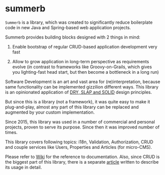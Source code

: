 # summerb
`Summerb` is a library, which was created to significantly reduce boilerplate code in new Java and Spring-based web application projects.

Summerb provides building blocks designed with 2 things in mind: 

1. Enable bootstrap of regular CRUD-based application development very fast

2. Allow to grow application in long-term perspective as requirements evolve (in contrast to frameworks like Groovy-on-Grails, which gives you lighting-fast head start, but then become a bottleneck in a long run)

Software Development is an art and vast area for (re)interpretation, because same functionality can be implemented gizzilion different ways. This library is an opinionated application of [DRY, SLAP and SOLID](https://www.slideshare.net/skarpushin/solid-ood-dry) design principles. 

But since this is a library (not a framework), it was quite easy to make it plug-and-play, almost any part of this library can be replaced and augmented by your custom implementation. 

Since 2015, this library was used in a number of commercial and personal projects, proven to serve its purpose. Since then it was improved number of times. 

This library covers following topics: i18n, Validation, Authorization, CRUD and couple services like Users, Properties and Articles (for micro-CMS). 

Please refer to [Wiki](https://github.com/skarpushin/summerb/wiki) for the reference to documentation. Also, since CRUD is the biggest part of this library, there is a separate [article](https://github.com/skarpushin/summerb/wiki/Easy-CRUD) written to describe its usage in detail. 

